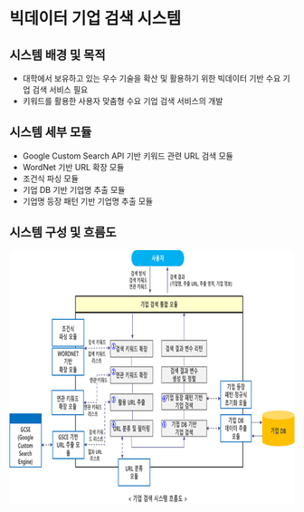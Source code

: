 # 
# 빅데이터 기업 검색 시스템 

## 시스템 배경 및 목적

* 대학에서 보유하고 있는 우수 기술을 확산 및 활용하기 위한 빅데이터 기반 수요 기업 검색 서비스 필요
* 키워드를 활용한 사용자 맞춤형 수요 기업 검색 서비스의 개발

## 시스템 세부 모듈 

* Google Custom Search API 기반 키워드 관련 URL 검색 모듈
* WordNet 기반 URL 확장 모듈
* 조건식 파싱 모듈
* 기업 DB 기반 기업명 추출 모듈
* 기업명 등장 패턴 기반 기업명 추출 모듈

## 시스템 구성 및 흐름도

<p align="center">
  <img src="architecture.png" width=800 height=450>
</p>
